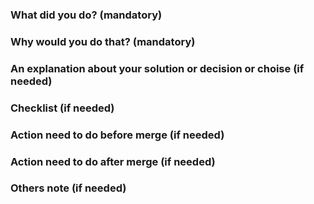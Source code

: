 ### What did you do? (mandatory)

### Why would you do that? (mandatory)

### An explanation about your solution or decision or choise (if needed)

### Checklist (if needed)

### Action need to do before merge (if needed)

### Action need to do after merge (if needed)

### Others note (if needed)